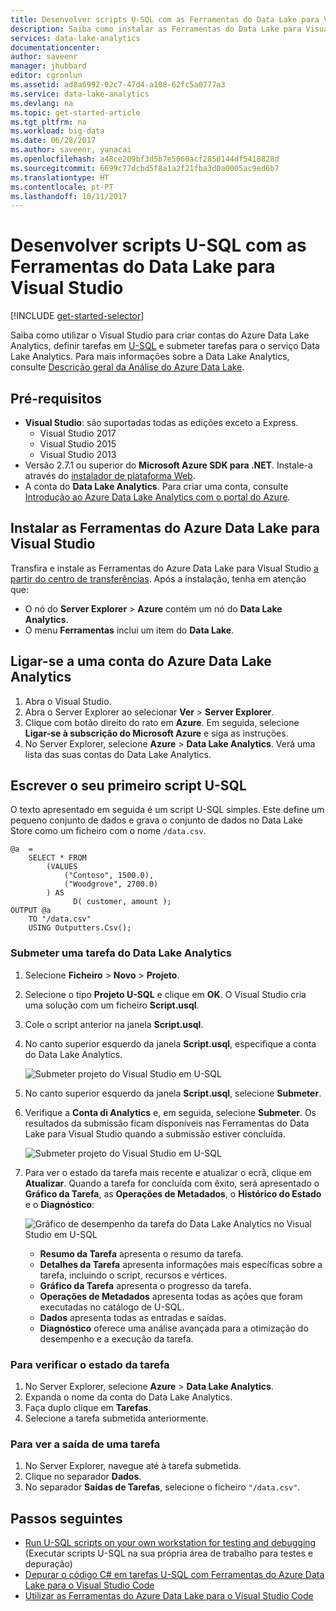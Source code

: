 ```yaml
---
title: Desenvolver scripts U-SQL com as Ferramentas do Data Lake para Visual Studio | Microsoft Docs
description: Saiba como instalar as Ferramentas do Data Lake para Visual Studio e como desenvolver e testar scripts U-SQL.
services: data-lake-analytics
documentationcenter: 
author: saveenr
manager: jhubbard
editor: cgronlun
ms.assetid: ad8a6992-02c7-47d4-a108-62fc5a0777a3
ms.service: data-lake-analytics
ms.devlang: na
ms.topic: get-started-article
ms.tgt_pltfrm: na
ms.workload: big-data
ms.date: 06/28/2017
ms.author: saveenr, yanacai
ms.openlocfilehash: a48ce209bf3d5b7e5060acf2850144df5418828d
ms.sourcegitcommit: 6699c77dcbd5f8a1a2f21fba3d0a0005ac9ed6b7
ms.translationtype: HT
ms.contentlocale: pt-PT
ms.lasthandoff: 10/11/2017
---
```

# <a name="develop-u-sql-scripts-by-using-data-lake-tools-for-visual-studio"></a>Desenvolver scripts U-SQL com as Ferramentas do Data Lake para Visual Studio
[!INCLUDE [get-started-selector](../../includes/data-lake-analytics-selector-get-started.md)]


Saiba como utilizar o Visual Studio para criar contas do Azure Data Lake Analytics, definir tarefas em [U-SQL](data-lake-analytics-u-sql-get-started.md) e submeter tarefas para o serviço Data Lake Analytics. Para mais informações sobre a Data Lake Analytics, consulte [Descrição geral da Análise do Azure Data Lake](data-lake-analytics-overview.md).


## <a name="prerequisites"></a>Pré-requisitos

* **Visual Studio**: são suportadas todas as edições exceto a Express.
    * Visual Studio 2017
    * Visual Studio 2015
    * Visual Studio 2013
* Versão 2.7.1 ou superior do **Microsoft Azure SDK para .NET**.  Instale-a através do [instalador de plataforma Web](http://www.microsoft.com/web/downloads/platform.aspx).
* A conta do **Data Lake Analytics**. Para criar uma conta, consulte [Introdução ao Azure Data Lake Analytics com o portal do Azure](data-lake-analytics-get-started-portal.md).

## <a name="install-azure-data-lake-tools-for-visual-studio"></a>Instalar as Ferramentas do Azure Data Lake para Visual Studio 

Transfira e instale as Ferramentas do Azure Data Lake para Visual Studio [a partir do centro de transferências](http://aka.ms/adltoolsvs). Após a instalação, tenha em atenção que:
* O nó do **Server Explorer** > **Azure** contém um nó do **Data Lake Analytics**. 
* O menu **Ferramentas** inclui um item do **Data Lake**.

## <a name="connect-to-an-azure-data-lake-analytics-account"></a>Ligar-se a uma conta do Azure Data Lake Analytics

1. Abra o Visual Studio.
2. Abra o Server Explorer ao selecionar **Ver** > **Server Explorer**.
3. Clique com botão direito do rato em **Azure**. Em seguida, selecione **Ligar-se à subscrição do Microsoft Azure** e siga as instruções.
4. No Server Explorer, selecione **Azure** > **Data Lake Analytics**. Verá uma lista das suas contas do Data Lake Analytics.


## <a name="write-your-first-u-sql-script"></a>Escrever o seu primeiro script U-SQL

O texto apresentado em seguida é um script U-SQL simples. Este define um pequeno conjunto de dados e grava o conjunto de dados no Data Lake Store como um ficheiro com o nome `/data.csv`.

```
@a  = 
    SELECT * FROM 
        (VALUES
            ("Contoso", 1500.0),
            ("Woodgrove", 2700.0)
        ) AS 
              D( customer, amount );
OUTPUT @a
    TO "/data.csv"
    USING Outputters.Csv();
```

### <a name="submit-a-data-lake-analytics-job"></a>Submeter uma tarefa do Data Lake Analytics

1. Selecione **Ficheiro** > **Novo** > **Projeto**.

2. Selecione o tipo **Projeto U-SQL** e clique em **OK**. O Visual Studio cria uma solução com um ficheiro **Script.usql**.

3. Cole o script anterior na janela **Script.usql**.

4. No canto superior esquerdo da janela **Script.usql**, especifique a conta do Data Lake Analytics.

    ![Submeter projeto do Visual Studio em U-SQL](./media/data-lake-analytics-data-lake-tools-get-started/data-lake-analytics-data-lake-tools-submit-job.png)

5. No canto superior esquerdo da janela **Script.usql**, selecione **Submeter**.
6. Verifique a **Conta di Analytics** e, em seguida, selecione **Submeter**. Os resultados da submissão ficam disponíveis nas Ferramentas do Data Lake para Visual Studio quando a submissão estiver concluída.

    ![Submeter projeto do Visual Studio em U-SQL](./media/data-lake-analytics-data-lake-tools-get-started/data-lake-analytics-data-lake-tools-submit-job-advanced.png)
7. Para ver o estado da tarefa mais recente e atualizar o ecrã, clique em **Atualizar**. Quando a tarefa for concluída com êxito, será apresentado o **Gráfico da Tarefa**, as **Operações de Metadados**, o **Histórico do Estado** e o **Diagnóstico**:

    ![Gráfico de desempenho da tarefa do Data Lake Analytics no Visual Studio em U-SQL](./media/data-lake-analytics-data-lake-tools-get-started/data-lake-analytics-data-lake-tools-performance-graph.png)

   * **Resumo da Tarefa** apresenta o resumo da tarefa.   
   * **Detalhes da Tarefa** apresenta informações mais específicas sobre a tarefa, incluindo o script, recursos e vértices.
   * **Gráfico da Tarefa** apresenta o progresso da tarefa.
   * **Operações de Metadados** apresenta todas as ações que foram executadas no catálogo de U-SQL.
   * **Dados** apresenta todas as entradas e saídas.
   * **Diagnóstico** oferece uma análise avançada para a otimização do desempenho e a execução da tarefa.

### <a name="to-check-job-state"></a>Para verificar o estado da tarefa

1. No Server Explorer, selecione **Azure** > **Data Lake Analytics**. 
2. Expanda o nome da conta do Data Lake Analytics.
3. Faça duplo clique em **Tarefas**.
4. Selecione a tarefa submetida anteriormente.

### <a name="to-see-the-output-of-a-job"></a>Para ver a saída de uma tarefa

1. No Server Explorer, navegue até à tarefa submetida.
2. Clique no separador **Dados**.
3. No separador **Saídas de Tarefas**, selecione o ficheiro `"/data.csv"`.

## <a name="next-steps"></a>Passos seguintes

* [Run U-SQL scripts on your own workstation for testing and debugging](data-lake-analytics-data-lake-tools-local-run.md) (Executar scripts U-SQL na sua própria área de trabalho para testes e depuração)
* [Depurar o código C# em tarefas U-SQL com Ferramentas do Azure Data Lake para o Visual Studio Code](data-lake-tools-for-vscode-local-run-and-debug.md)
* [Utilizar as Ferramentas do Azure Data Lake para o Visual Studio Code](data-lake-analytics-data-lake-tools-for-vscode.md)
